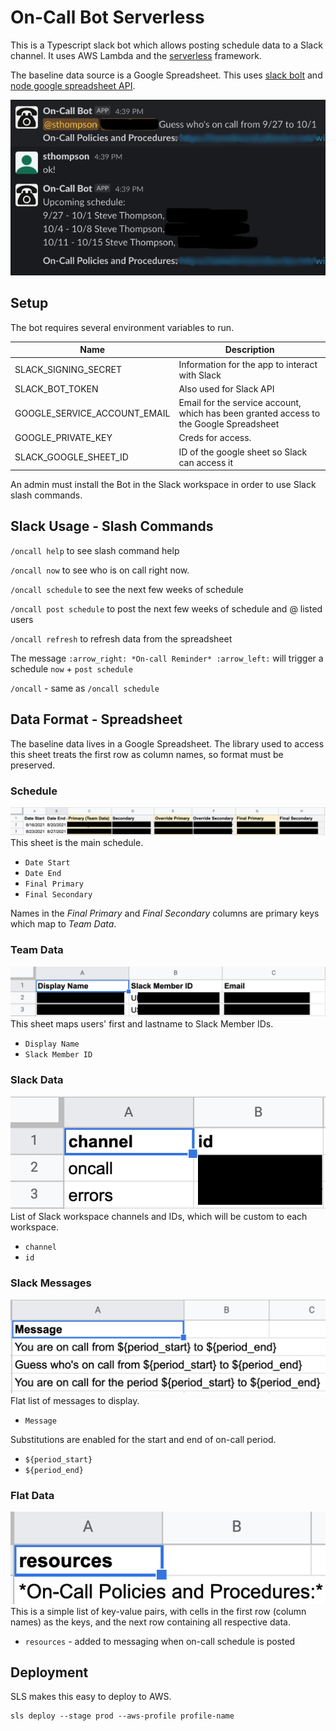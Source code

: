 # On-Call Bot Serverless
This is a Typescript slack bot which allows posting schedule data to a Slack channel. It uses AWS Lambda and the [serverless](https://www.serverless.com/) framework.

The baseline data source is a Google Spreadsheet. This uses [slack bolt](https://github.com/slackapi/bolt-js/tree/main/examples/getting-started-typescript) and [node google spreadsheet API](https://theoephraim.github.io/node-google-spreadsheet/#/getting-started/authentication).

![Usage](img/usage.png)

## Setup
The bot requires several environment variables to run.

| Name | Description |
| ---- | ----------- |
| SLACK_SIGNING_SECRET | Information for the app to interact with Slack |
| SLACK_BOT_TOKEN | Also used for Slack API |
| GOOGLE_SERVICE_ACCOUNT_EMAIL | Email for the service account, which has been granted access to the Google Spreadsheet |
| GOOGLE_PRIVATE_KEY | Creds for access. |
| SLACK_GOOGLE_SHEET_ID | ID of the google sheet so Slack can access it |

An admin must install the Bot in the Slack workspace in order to use Slack slash commands.

## Slack Usage - Slash Commands
`/oncall help` to see slash command help

`/oncall now` to see who is on call right now.

`/oncall schedule` to see the next few weeks of schedule

`/oncall post schedule` to post the next few weeks of schedule and @ listed users

`/oncall refresh` to refresh data from the spreadsheet

The message `:arrow_right: *On-call Reminder* :arrow_left:` will trigger a schedule `now` + `post schedule`

`/oncall` - same as `/oncall schedule`

## Data Format - Spreadsheet
The baseline data lives in a Google Spreadsheet. The library used to access this sheet treats the first row as column names, so format must be preserved.

### Schedule
![Schedule Tab](img/ScheduleTab.png)
This sheet is the main schedule.
* `Date Start`
* `Date End`
* `Final Primary`
* `Final Secondary`

Names in the _Final Primary_ and _Final Secondary_ columns are primary keys which map to _Team Data_.

### Team Data
![Team Data Tab](img/Team_DataTab.png)
This sheet maps users' first and lastname to Slack Member IDs.
* `Display Name`
* `Slack Member ID`

### Slack Data
![Slack Data Tab](img/Slack_DataTab.png)
List of Slack workspace channels and IDs, which will be custom to each workspace.
* `channel`
* `id`

### Slack Messages
![Slack Messages Tab](img/Slack_MessagesTab.png)
Flat list of messages to display.
* `Message`

Substitutions are enabled for the start and end of on-call period.
* `${period_start}`
* `${period_end}`

### Flat Data
![Flat Data Tab](img/Flat_DataTab.png)
This is a simple list of key-value pairs, with cells in the first row (column names) as the keys, and the next row containing all respective data.
* `resources` - added to messaging when on-call schedule is posted

## Deployment
SLS makes this easy to deploy to AWS.
```
sls deploy --stage prod --aws-profile profile-name
```